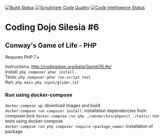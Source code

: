 [![Build Status](https://travis-ci.org/Martin89PL/game-of-life-TDD.svg?branch=master)](https://travis-ci.org/Martin89PL/game-of-life-TDD)
[![Scrutinizer Code Quality](https://scrutinizer-ci.com/g/Martin89PL/game-of-life-TDD/badges/quality-score.png?b=master)](https://scrutinizer-ci.com/g/Martin89PL/game-of-life-TDD/?branch=master)
[![Code Intelligence Status](https://scrutinizer-ci.com/g/Martin89PL/game-of-life-TDD/badges/code-intelligence.svg?b=master)](https://scrutinizer-ci.com/code-intelligence)

Coding Dojo Silesia #6
======================

## Conway's Game of Life - PHP

Requires PHP 7.x

Instructions: http://codingdojo.org/kata/GameOfLife/  
Install: `php composer.phar install`  
Tests: `php composer.phar run-script test`  
Run: `php main.php input/glider.txt`


### Run using docker-compose
```docker-compose up```: download images and build  
```docker-compose run composer install```: installation dependencies from composer.lock 
```docker-compose run php ./vendor/bin/phpunit ./tests/```: run tests using docker-compose  
```docker-compose run php composer require <package_name>```: installation of package   